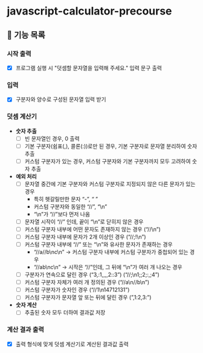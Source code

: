 # javascript-calculator-precourse

## 🎯 기능 목록

### 시작 출력
  - [X] 프로그램 실행 시 "덧셈할 문자열을 입력해 주세요." 입력 문구 출력

### 입력
  - [X] 구분자와 양수로 구성된 문자열 입력 받기

### 덧셈 계산기

  - **숫자 추출**  
    - [ ] 빈 문자열인 경우, 0 출력
    - [ ] 기본 구분자(쉼표(,), 콜론(:))로만 된 경우, 기본 구분자로 문자열 분리하여 숫자 추출
    - [ ] 커스텀 구분자가 있는 경우, 커스텀 구분자와 기본 구분자까지 모두 고려하여 숫자 추출

  - **예외 처리**
    - [ ] 문자열 중간에 기본 구분자와 커스텀 구분자로 지정되지 않은 다른 문자가 있는 경우
        - 특히 헷갈릴만한 문자 “-”, “ ”
        - 커스텀 구분자와 동일한 “//”, “\n”
        - “\n”가 “//”보다 먼저 나옴
    - [ ] 문자열 시작이 “//” 인데, 끝이 “\n”로 닫히지 않은 경우
    - [ ] 커스텀 구분자 내부에 어떤 문자도 존재하지 않는 경우 (“//\n”)
    - [ ] 커스텀 구분자 내부에 문자가 2개 이상인 경우 (“//;!\n”)
    - [ ] 커스텀 구분자 내부에 “//” 또는 “\n”와 유사한 문자가 존재하는 경우
        - “//a//b\nc\n” → 커스텀 구분자 내부에 커스텀 구분자가 중첩되어 있는 경우
        - “//ab\nc\n” → 시작은 “//”인데, 그 뒤에 “\n”가 여러 개 나오는 경우
    - [ ] 구분자가 연속으로 달린 경우 (“3,:1,,,,2::3”) (“//;\n1;;2;:,;4”)
    - [ ] 커스텀 구분자 자체가 여러 개 정의된 경우 (“//a\n//b\n”)
    - [ ] 커스텀 구분자가 숫자인 경우 (“//1\n14712131”)
    - [ ] 커스텀 구분자가 문자열 앞 또는 뒤에 달린 경우 (”,1:2,3:”)

  - **숫자 계산**
    - [ ] 추출된 숫자 모두 더하여 결과값 저장

### 계산 결과 출력
  - [X] 출력 형식에 맞게 덧셈 계산기로 계산된 결과값 출력
